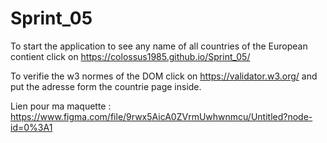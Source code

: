 # Sprint_05

To start the application to see any name of all countries of the European contient click on https://colossus1985.github.io/Sprint_05/

To verifie the w3 normes of the DOM click on https://validator.w3.org/ and put the adresse form the countrie page inside.

Lien pour ma maquette : https://www.figma.com/file/9rwx5AicA0ZVrmUwhwnmcu/Untitled?node-id=0%3A1
